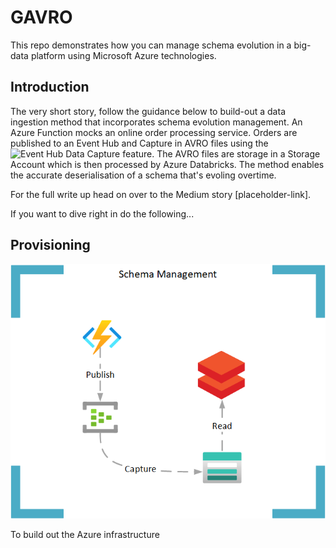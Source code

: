 # GAVRO
This repo demonstrates how you can manage schema evolution in a big-data platform using Microsoft Azure technologies.

## Introduction
The very short story, follow the guidance below to build-out a data ingestion method that incorporates schema evolution management. An Azure Function mocks an online order processing service. Orders are published to an Event Hub and Capture in AVRO files using the ![Event Hub Data Capture feature](https://docs.microsoft.com/en-us/azure/event-hubs/event-hubs-capture-overview). The AVRO files are storage in a Storage Account which is then processed by Azure Databricks. The method enables the accurate deserialisation of a schema that's evoling overtime.

For the full write up head on over to the Medium story [placeholder-link].

If you want to dive right in do the following...

## Provisioning

![Architecture](https://github.com/GaryStrange/GAVRO/blob/master/GAVRO.png)

To build out the Azure infrastructure
